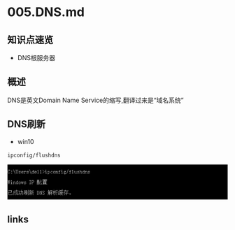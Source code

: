 # 005.DNS.md

## 知识点速览

- DNS根服务器

## 概述

DNS是英文Domain Name Service的缩写,翻译过来是“域名系统”

## DNS刷新

- win10

```shell
ipconfig/flushdns
```

![dns-001.png](../../images/dns-001.png)

## links
